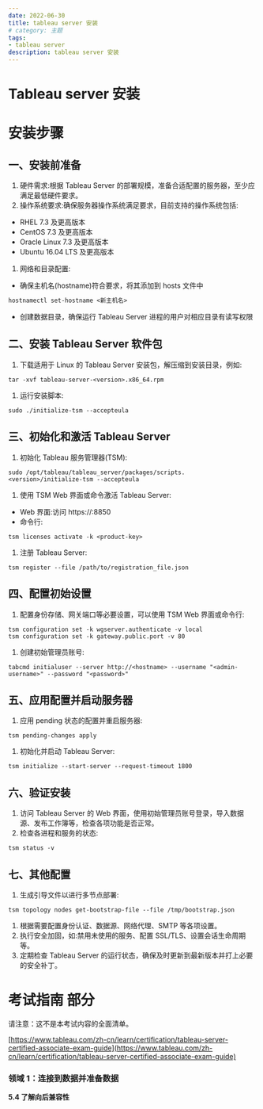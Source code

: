 ```yaml
---
date: 2022-06-30
title: tableau server 安装
# category: 主题
tags:
- tableau server
description: tableau server 安装
---
```

# Tableau server 安装

# 安装步骤

## 一、安装前准备

1. 硬件需求:根据 Tableau Server 的部署规模，准备合适配置的服务器，至少应满足最低硬件要求。
2. 操作系统要求:确保服务器操作系统满足要求，目前支持的操作系统包括:

- RHEL 7.3 及更高版本
- CentOS 7.3 及更高版本
- Oracle Linux 7.3 及更高版本
- Ubuntu 16.04 LTS 及更高版本

1. 网络和目录配置:

- 确保主机名(hostname)符合要求，将其添加到 hosts 文件中

```markdown
hostnamectl set-hostname <新主机名>
```

- 创建数据目录，确保运行 Tableau Server 进程的用户对相应目录有读写权限

## 二、安装 Tableau Server 软件包

<!-- ![](static/JAX2bDREtoTVhQxbSCxcDAIUnKf.png) -->

1. 下载适用于 Linux 的 Tableau Server 安装包，解压缩到安装目录，例如:

```
tar -xvf tableau-server-<version>.x86_64.rpm
```

1. 运行安装脚本:

```
sudo ./initialize-tsm --accepteula
```

## 三、初始化和激活 Tableau Server

1. 初始化 Tableau 服务管理器(TSM):

```
sudo /opt/tableau/tableau_server/packages/scripts.<version>/initialize-tsm --accepteula
```

1. 使用 TSM Web 界面或命令激活 Tableau Server:

- Web 界面:访问 https://<hostname>:8850
- 命令行:

```
tsm licenses activate -k <product-key>
```

1. 注册 Tableau Server:

```
tsm register --file /path/to/registration_file.json
```

## 四、配置初始设置

1. 配置身份存储、网关端口等必要设置，可以使用 TSM Web 界面或命令行:

```
tsm configuration set -k wgserver.authenticate -v local
tsm configuration set -k gateway.public.port -v 80
```

1. 创建初始管理员账号:

```
tabcmd initialuser --server http://<hostname> --username "<admin-username>" --password "<password>"
```

## 五、应用配置并启动服务器

1. 应用 pending 状态的配置并重启服务器:

```
tsm pending-changes apply
```

1. 初始化并启动 Tableau Server:

```
tsm initialize --start-server --request-timeout 1800
```

## 六、验证安装

1. 访问 Tableau Server 的 Web 界面，使用初始管理员账号登录，导入数据源、发布工作簿等，检查各项功能是否正常。
2. 检查各进程和服务的状态:

```
tsm status -v
```

## 七、其他配置

1. 生成引导文件以进行多节点部署:

```
tsm topology nodes get-bootstrap-file --file /tmp/bootstrap.json
```

1. 根据需要配置身份认证、数据源、网络代理、SMTP 等各项设置。
2. 执行安全加固，如:禁用未使用的服务、配置 SSL/TLS、设置会话生命周期等。
3. 定期检查 Tableau Server 的运行状态，确保及时更新到最新版本并打上必要的安全补丁。

# 考试指南 部分

请注意：这不是本考试内容的全面清单。

[https://www.tableau.com/zh-cn/learn/certification/tableau-server-certified-associate-exam-guide](https://www.tableau.com/zh-cn/learn/certification/tableau-server-certified-associate-exam-guide)

### 领域 1：连接到数据并准备数据



**5.4 了解向后兼容性**


<Comment />



